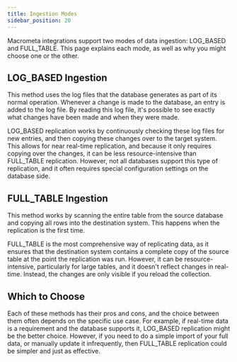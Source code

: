 ```yaml
---
title: Ingestion Modes
sidebar_position: 20
---
```


Macrometa integrations support two modes of data ingestion: LOG_BASED and FULL_TABLE. This page explains each mode, as well as why you might choose one or the other.

## LOG_BASED Ingestion

This method uses the log files that the database generates as part of its normal operation. Whenever a change is made to the database, an entry is added to the log file. By reading this log file, it's possible to see exactly what changes have been made and when they were made.

LOG_BASED replication works by continuously checking these log files for new entries, and then copying these changes over to the target system. This allows for near real-time replication, and because it only requires copying over the changes, it can be less resource-intensive than FULL_TABLE replication. However, not all databases support this type of replication, and it often requires special configuration settings on the database side.

## FULL_TABLE Ingestion

This method works by scanning the entire table from the source database and copying all rows into the destination system. This happens when the replication is the first time.

FULL_TABLE is the most comprehensive way of replicating data, as it ensures that the destination system contains a complete copy of the source table at the point the replication was run. However, it can be resource-intensive, particularly for large tables, and it doesn't reflect changes in real-time. Instead, the changes are only visible if you reload the collection.

## Which to Choose

Each of these methods has their pros and cons, and the choice between them often depends on the specific use case. For example, if real-time data is a requirement and the database supports it, LOG_BASED replication might be the better choice. However, if you need to do a simple import of your full data, or manually update it infrequently, then FULL_TABLE replication could be simpler and just as effective.
